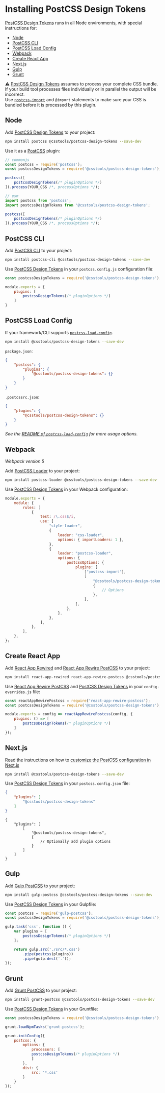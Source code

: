 # Installing PostCSS Design Tokens

[PostCSS Design Tokens] runs in all Node environments, with special instructions for:

- [Node](#node)
- [PostCSS CLI](#postcss-cli)
- [PostCSS Load Config](#postcss-load-config)
- [Webpack](#webpack)
- [Create React App](#create-react-app)
- [Next.js](#nextjs)
- [Gulp](#gulp)
- [Grunt](#grunt)

⚠️ [PostCSS Design Tokens] assumes to process your complete CSS bundle.<br>If your build tool processes files individually or in parallel the output will be incorrect.<br>Use [`postcss-import`](https://www.npmjs.com/package/postcss-import) and `@import` statements to make sure your CSS is bundled before it is processed by this plugin.


## Node

Add [PostCSS Design Tokens] to your project:

```bash
npm install postcss @csstools/postcss-design-tokens --save-dev
```

Use it as a [PostCSS] plugin:

```js
// commonjs
const postcss = require('postcss');
const postcssDesignTokens = require('@csstools/postcss-design-tokens');

postcss([
	postcssDesignTokens(/* pluginOptions */)
]).process(YOUR_CSS /*, processOptions */);
```

```js
// esm
import postcss from 'postcss';
import postcssDesignTokens from '@csstools/postcss-design-tokens';

postcss([
	postcssDesignTokens(/* pluginOptions */)
]).process(YOUR_CSS /*, processOptions */);
```

## PostCSS CLI

Add [PostCSS CLI] to your project:

```bash
npm install postcss-cli @csstools/postcss-design-tokens --save-dev
```

Use [PostCSS Design Tokens] in your `postcss.config.js` configuration file:

```js
const postcssDesignTokens = require('@csstools/postcss-design-tokens');

module.exports = {
	plugins: [
		postcssDesignTokens(/* pluginOptions */)
	]
}
```

## PostCSS Load Config

If your framework/CLI supports [`postcss-load-config`](https://github.com/postcss/postcss-load-config).

```bash
npm install @csstools/postcss-design-tokens --save-dev
```

`package.json`:

```json
{
	"postcss": {
		"plugins": {
			"@csstools/postcss-design-tokens": {}
		}
	}
}
```

`.postcssrc.json`:

```json
{
	"plugins": {
		"@csstools/postcss-design-tokens": {}
	}
}
```

_See the [README of `postcss-load-config`](https://github.com/postcss/postcss-load-config#usage) for more usage options._

## Webpack

_Webpack version 5_

Add [PostCSS Loader] to your project:

```bash
npm install postcss-loader @csstools/postcss-design-tokens --save-dev
```

Use [PostCSS Design Tokens] in your Webpack configuration:

```js
module.exports = {
	module: {
		rules: [
			{
				test: /\.css$/i,
				use: [
					"style-loader",
					{
						loader: "css-loader",
						options: { importLoaders: 1 },
					},
					{
						loader: "postcss-loader",
						options: {
							postcssOptions: {
								plugins: [
									["postcss-import"],
									[
										"@csstools/postcss-design-tokens",
										{
											// Options
										},
									],
								],
							},
						},
					},
				],
			},
		],
	},
};
```

## Create React App

Add [React App Rewired] and [React App Rewire PostCSS] to your project:

```bash
npm install react-app-rewired react-app-rewire-postcss @csstools/postcss-design-tokens --save-dev
```

Use [React App Rewire PostCSS] and [PostCSS Design Tokens] in your
`config-overrides.js` file:

```js
const reactAppRewirePostcss = require('react-app-rewire-postcss');
const postcssDesignTokens = require('@csstools/postcss-design-tokens');

module.exports = config => reactAppRewirePostcss(config, {
	plugins: () => [
		postcssDesignTokens(/* pluginOptions */)
	]
});
```

## Next.js

Read the instructions on how to [customize the PostCSS configuration in Next.js](https://nextjs.org/docs/advanced-features/customizing-postcss-config)

```bash
npm install @csstools/postcss-design-tokens --save-dev
```

Use [PostCSS Design Tokens] in your `postcss.config.json` file:

```json
{
	"plugins": [
		"@csstools/postcss-design-tokens"
	]
}
```

```json5
{
	"plugins": [
		[
			"@csstools/postcss-design-tokens",
			{
				// Optionally add plugin options
			}
		]
	]
}
```

## Gulp

Add [Gulp PostCSS] to your project:

```bash
npm install gulp-postcss @csstools/postcss-design-tokens --save-dev
```

Use [PostCSS Design Tokens] in your Gulpfile:

```js
const postcss = require('gulp-postcss');
const postcssDesignTokens = require('@csstools/postcss-design-tokens');

gulp.task('css', function () {
	var plugins = [
		postcssDesignTokens(/* pluginOptions */)
	];

	return gulp.src('./src/*.css')
		.pipe(postcss(plugins))
		.pipe(gulp.dest('.'));
});
```

## Grunt

Add [Grunt PostCSS] to your project:

```bash
npm install grunt-postcss @csstools/postcss-design-tokens --save-dev
```

Use [PostCSS Design Tokens] in your Gruntfile:

```js
const postcssDesignTokens = require('@csstools/postcss-design-tokens');

grunt.loadNpmTasks('grunt-postcss');

grunt.initConfig({
	postcss: {
		options: {
			processors: [
			postcssDesignTokens(/* pluginOptions */)
			]
		},
		dist: {
			src: '*.css'
		}
	}
});
```

[Gulp PostCSS]: https://github.com/postcss/gulp-postcss
[Grunt PostCSS]: https://github.com/nDmitry/grunt-postcss
[PostCSS]: https://github.com/postcss/postcss
[PostCSS CLI]: https://github.com/postcss/postcss-cli
[PostCSS Loader]: https://github.com/postcss/postcss-loader
[PostCSS Design Tokens]: https://github.com/csstools/postcss-plugins/tree/main/plugins/postcss-design-tokens
[React App Rewire PostCSS]: https://github.com/csstools/react-app-rewire-postcss
[React App Rewired]: https://github.com/timarney/react-app-rewired
[Next.js]: https://nextjs.org
